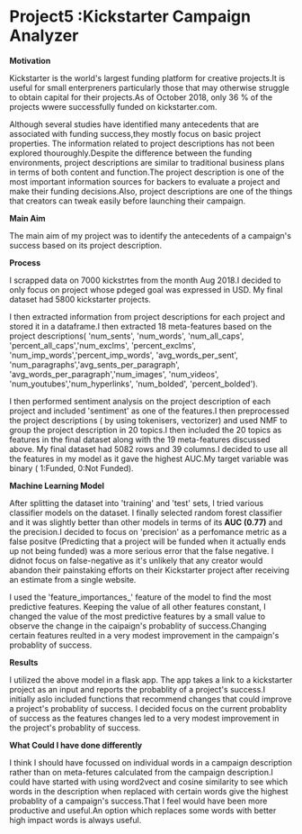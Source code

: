 # Project5 :**Kickstarter Campaign Analyzer**

**Motivation**

Kickstarter is the world's largest funding platform for creative projects.It is useful for small enterpreners particularly those that may otherwise struggle to obtain capital for their projects.As of October 2018, only 36 % of the projects wwere successfully funded on kickstarter.com.

Although several studies have identified many antecedents that are associated with funding success,they mostly focus on basic project properties. The information related to project descriptions has not been explored thouroughly.Despite the difference between the funding environments, project descriptions are similar to traditional business plans in terms of both content and function.The project description is one of the most important information sources for backers to evaluate a project and make their funding decisions.Also, project descriptions are one of the things that creators can tweak easily before launching their campaign.

**Main Aim**

The main aim of my project was to identify the antecedents of a campaign's success based on its project description.

**Process**

I scrapped data on 7000 kickstrtes from the month Aug 2018.I decided to only focus on project whose pdeged goal was expressed in USD. My final dataset had 5800 kickstarter projects.

I then extracted information from project descriptions for each project and stored it in a dataframe.I then extracted 18 meta-features based on the project descriptions( 'num_sents', 'num_words', 'num_all_caps', 'percent_all_caps','num_exclms', 'percent_exclms', 'num_imp_words','percent_imp_words', 'avg_words_per_sent', 'num_paragraphs','avg_sents_per_paragraph', 'avg_words_per_paragraph','num_images', 'num_videos', 'num_youtubes','num_hyperlinks', 'num_bolded', 'percent_bolded').

I then performed sentiment analysis on the project description of each project and included 'sentiment' as one of the features.I then preprocessed the project descriptions ( by using tokenisers, vectorizer)  and used NMF to group the project description in 20 topics.I then included the 20 topics as features in the final dataset along with the 19 meta-features discussed above. My final dataset had 5082 rows and 39 columns.I decided to use all the features in my model as it gave the highest AUC.My target variable was binary ( 1:Funded, 0:Not Funded).


**Machine Learning Model**

After splitting the dataset into 'training' and 'test' sets, I tried various classifier models on the dataset. I finally selected random forest classifier and it was slightly better than other models in terms of its **AUC (0.77)**
 and the precision.I decided to focus on 'precision' as a perfomance metric as a false positve (Predicting that a project will be funded when it actually ends up not being funded) was a more serious error that the false negative. I didnot focus on false-negative as it's unlikely that any creator would abandon their painstaking efforts on their Kickstarter project after receiving an estimate from a single website.

I used the 'feature_importances_' feature of the model to find the most predictive features. Keeping the value of all other features constant, I  changed the value of the most predictive features by a small value to observe the change in the caipaign's probablity of success.Changing certain features reulted in a very modest improvement in the campaign's probablity of success.

**Results**

I utilized the above model in a flask app. The app takes a link to a kickstarter project as an input and reports the probablity of a project's success.I initially aslo included functions that recommend changes that could improve a project's probablity of success. I decided focus on the current probablity of success as the features changes led to a very modest improvement in the project's probablity of success.


**What Could I have done differently**

I think I should have focussed on individual words in a campaign description rather than on meta-fetures calculated from the campaign description.I could have started with using word2vect and cosine similarity to see which words in the description when replaced with certain words give the highest probablity of a campaign's success.That I feel would have been more productive and useful.An option which replaces some words with better high impact words is always useful.






